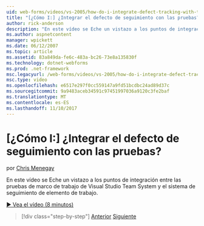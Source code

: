 ```yaml
---
uid: web-forms/videos/vs-2005/how-do-i-integrate-defect-tracking-with-testing
title: "[¿Cómo I:] ¿Integrar el defecto de seguimiento con las pruebas? | Microsoft Docs"
author: rick-anderson
description: "En este vídeo se Eche un vistazo a los puntos de integración entre las pruebas de marco de trabajo de Visual Studio Team System y el sistema de seguimiento de elemento de trabajo."
ms.author: aspnetcontent
manager: wpickett
ms.date: 06/12/2007
ms.topic: article
ms.assetid: 83a849da-fe6c-483a-bc26-73e8a135830f
ms.technology: dotnet-webforms
ms.prod: .net-framework
msc.legacyurl: /web-forms/videos/vs-2005/how-do-i-integrate-defect-tracking-with-testing
msc.type: video
ms.openlocfilehash: e6517e297f0cc559147a9fd51bcdbc24ad89d37c
ms.sourcegitcommit: 9a9483aceb34591c97451997036a9120c3fe2baf
ms.translationtype: MT
ms.contentlocale: es-ES
ms.lasthandoff: 11/10/2017
---
```

<a name="how-do-i-integrate-defect-tracking-with-testing"></a>[¿Cómo I:] ¿Integrar el defecto de seguimiento con las pruebas?
====================
por [Chris Menegay](https://twitter.com/CMenegay)

En este vídeo se Eche un vistazo a los puntos de integración entre las pruebas de marco de trabajo de Visual Studio Team System y el sistema de seguimiento de elemento de trabajo.

[&#9654; Vea el vídeo (8 minutos)](https://channel9.msdn.com/Blogs/ASP-NET-Site-Videos/how-do-i-integrate-defect-tracking-with-testing)

>[!div class="step-by-step"]
[Anterior](the-effects-of-viewstate.md)
[Siguiente](how-do-i-create-my-own-bug-work-item.md)
